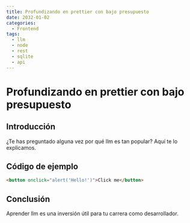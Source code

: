 ```yaml
---
title: Profundizando en prettier con bajo presupuesto
date: 2032-01-02
categories:
  - Frontend
tags:
  - llm
  - node
  - rest
  - sqlite
  - api
---
```


# Profundizando en prettier con bajo presupuesto

## Introducción

¿Te has preguntado alguna vez por qué llm es tan popular? Aquí te lo explicamos.

## Código de ejemplo

```html
<button onclick="alert('Hello!')">Click me</button>
```

## Conclusión

Aprender llm es una inversión útil para tu carrera como desarrollador.
